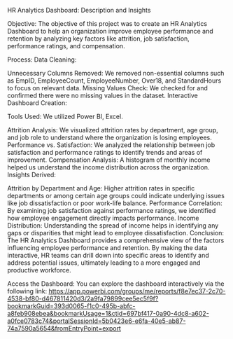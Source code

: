 HR Analytics Dashboard: Description and Insights

Objective:
The objective of this project was to create an HR Analytics Dashboard to help an organization improve employee performance and retention by analyzing key factors like attrition, job satisfaction, performance ratings, and compensation.

Process:
Data Cleaning:

Unnecessary Columns Removed: We removed non-essential columns such as EmpID, EmployeeCount, EmployeeNumber, Over18, and StandardHours to focus on relevant data.
Missing Values Check: We checked for and confirmed there were no missing values in the dataset.
Interactive Dashboard Creation:

Tools Used: We utilized Power BI, Excel.

Attrition Analysis: We visualized attrition rates by department, age group, and job role to understand where the organization is losing employees.
Performance vs. Satisfaction: We analyzed the relationship between job satisfaction and performance ratings to identify trends and areas of improvement.
Compensation Analysis: A histogram of monthly income helped us understand the income distribution across the organization.
Insights Derived:

Attrition by Department and Age: Higher attrition rates in specific departments or among certain age groups could indicate underlying issues like job dissatisfaction or poor work-life balance.
Performance Correlation: By examining job satisfaction against performance ratings, we identified how employee engagement directly impacts performance.
Income Distribution: Understanding the spread of income helps in identifying any gaps or disparities that might lead to employee dissatisfaction.
Conclusion:
The HR Analytics Dashboard provides a comprehensive view of the factors influencing employee performance and retention. By making the data interactive, HR teams can drill down into specific areas to identify and address potential issues, ultimately leading to a more engaged and productive workforce.

Access the Dashboard:
You can explore the dashboard interactively via the following link: https://app.powerbi.com/groups/me/reports/f8e7ec37-2c70-4538-bf80-d467811420d3/2a9fa79899cee5ec5f9f?bookmarkGuid=393d0065-f1c0-495b-abfc-a8feb908ebea&bookmarkUsage=1&ctid=697bf417-0a90-4dc8-a602-a0fce0783c74&portalSessionId=5b0423e6-e6fa-40e5-ab87-74a7590a5654&fromEntryPoint=export
